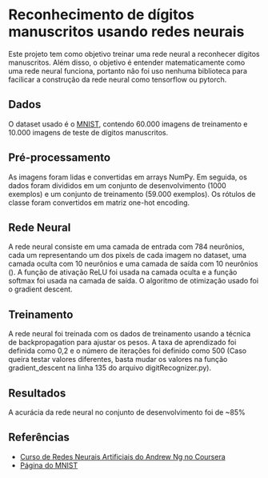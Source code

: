 
# Reconhecimento de dígitos manuscritos usando redes neurais

Este projeto tem como objetivo treinar uma rede neural a reconhecer dígitos manuscritos. Além disso, o objetivo é entender matematicamente como uma rede neural funciona, portanto não foi uso nenhuma biblioteca para facilicar a construção da rede neural como tensorflow ou pytorch.

## Dados
O dataset usado é o [MNIST](http://yann.lecun.com/exdb/mnist/), contendo 60.000 imagens de treinamento e 10.000 imagens de teste de dígitos manuscritos. 

## Pré-processamento
As imagens foram lidas e convertidas em arrays NumPy. Em seguida, os dados foram divididos em um conjunto de desenvolvimento (1000 exemplos) e um conjunto de treinamento (59.000 exemplos). Os rótulos de classe foram convertidos em matriz one-hot encoding.

## Rede Neural
A rede neural consiste em uma camada de entrada com 784 neurônios, cada um representando um dos pixels de cada imagem no dataset, uma camada oculta com 10 neurônios e uma camada de saída com 10 neurônios (). A função de ativação ReLU foi usada na camada oculta e a função softmax foi usada na camada de saída. O algoritmo de otimização usado foi o gradient descent.

## Treinamento
A rede neural foi treinada com os dados de treinamento usando a técnica de backpropagation para ajustar os pesos. A taxa de aprendizado foi definida como 0,2 e o número de iterações foi definido como 500 (Caso queira testar valores diferentes, basta mudar os valores na função gradient_descent na linha 135 do arquivo digitRecognizer.py).

## Resultados
A acurácia da rede neural no conjunto de desenvolvimento foi de ~85%

## Referências
- [Curso de Redes Neurais Artificiais do Andrew Ng no Coursera](https://www.coursera.org/learn/neural-networks-deep-learning)
- [Página do MNIST](http://yann.lecun.com/exdb/mnist/)
